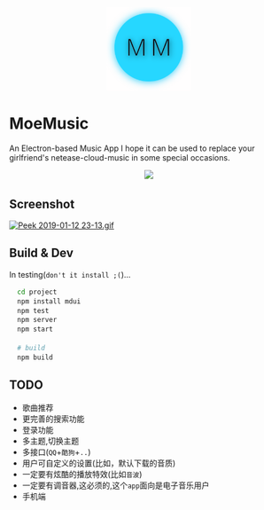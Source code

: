 <p align="center">
  <img src="app/assets/moe.svg" width="30%">
</p>

# MoeMusic
An Electron-based Music App
I hope it can be used to replace your girlfriend's netease-cloud-music in some special occasions.

<p align="center">
  <img src="https://i.loli.net/2019/01/12/5c3a0b4aa5d31.jpg" width="10%">
</p>

## Screenshot
[![Peek 2019-01-12 23-13.gif](https://i.loli.net/2019/01/12/5c3a0bcf57eaf.gif)](https://i.loli.net/2019/01/12/5c3a0bcf57eaf.gif)

## Build & Dev
In testing(`don't it install ;(`)...
```bash
  cd project
  npm install mdui
  npm test
  npm server
  npm start

  # build
  npm build
```

## TODO
- 歌曲推荐
- 更完善的搜索功能
- 登录功能
- 多主题,切换主题
- 多接口(`QQ`+`酷狗`+`..`)
- 用户可自定义的设置(比如，默认下载的音质)
- 一定要有炫酷的播放特效(比如`音波`)
- 一定要有调音器,这必须的,这个`app`面向是电子音乐用户
- 手机端
